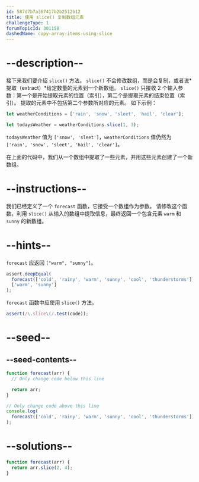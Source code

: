 ```yaml
---
id: 587d7b7a367417b2b2512b12
title: 使用 slice() 复制数组元素
challengeType: 1
forumTopicId: 301158
dashedName: copy-array-items-using-slice
---
```


# --description--

接下来我们要介绍 `slice()` 方法。 `slice()` 不会修改数组，而是会复制，或者说*提取（extract）*给定数量的元素到一个新数组。 `slice()` 只接收 2 个输入参数：第一个是开始提取元素的位置（索引），第二个是提取元素的结束位置（索引）。 提取的元素中不包括第二个参数所对应的元素。 如下示例：

```js
let weatherConditions = ['rain', 'snow', 'sleet', 'hail', 'clear'];

let todaysWeather = weatherConditions.slice(1, 3);
```

`todaysWeather` 值为 `['snow', 'sleet']`，`weatherConditions` 值仍然为 `['rain', 'snow', 'sleet', 'hail', 'clear']`。

在上面的代码中，我们从一个数组中提取了一些元素，并用这些元素创建了一个新数组。

# --instructions--

我们已经定义了一个 `forecast` 函数，它接受一个数组作为参数。 请修改这个函数，利用 `slice()` 从输入的数组中提取信息，最终返回一个包含元素 `warm` 和 `sunny` 的新数组。

# --hints--

`forecast` 应返回 `["warm", "sunny"]`。

```js
assert.deepEqual(
  forecast(['cold', 'rainy', 'warm', 'sunny', 'cool', 'thunderstorms']),
  ['warm', 'sunny']
);
```

`forecast` 函数中应使用 `slice()` 方法。

```js
assert(/\.slice\(/.test(code));
```

# --seed--

## --seed-contents--

```js
function forecast(arr) {
  // Only change code below this line

  return arr;
}

// Only change code above this line
console.log(
  forecast(['cold', 'rainy', 'warm', 'sunny', 'cool', 'thunderstorms'])
);
```

# --solutions--

```js
function forecast(arr) {
  return arr.slice(2, 4);
}
```
